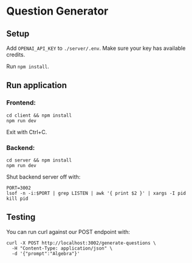 # Question Generator
## Setup
Add `OPENAI_API_KEY` to `./server/.env`. Make sure your key has available credits.

Run `npm install`.

## Run application
### Frontend:
```
cd client && npm install
npm run dev
```

Exit with Ctrl+C.

### Backend:
```
cd server && npm install
npm run dev
```

Shut backend server off with:
```
PORT=3002
lsof -n -i:$PORT | grep LISTEN | awk '{ print $2 }' | xargs -I pid kill pid
```

## Testing
You can run curl against our POST endpoint with:
```
curl -X POST http://localhost:3002/generate-questions \
  -H "Content-Type: application/json" \
  -d '{"prompt":"Algebra"}'
```